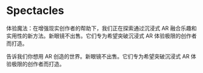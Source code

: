 # Spectacles

体验魔法：在增强现实创作者的帮助下，我们正在探索通过沉浸式 AR 融合乐趣和实用性的新方法。新眼镜不出售。它们专为希望突破沉浸式 AR 体验极限的创作者而打造。

告诉我们你想用 AR 创造的世界。新眼镜不出售。它们专为希望突破沉浸式 AR 体验极限的创作者而打造。
